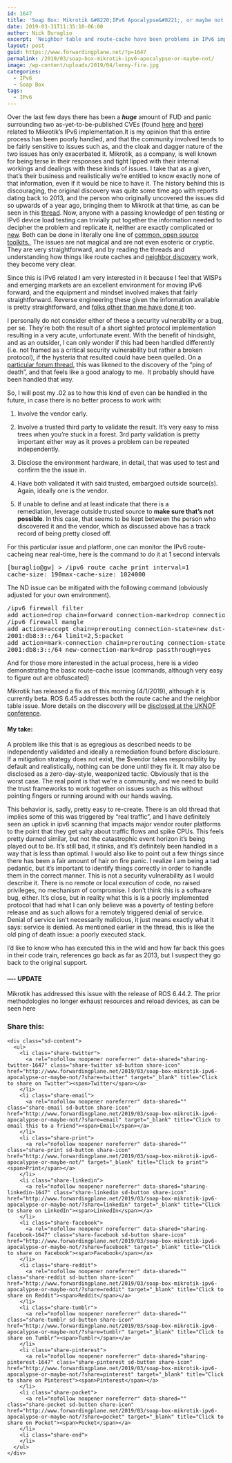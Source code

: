 ```yaml
---
id: 1647
title: 'Soap Box: Mikrotik &#8220;IPv6 Apocalypse&#8221;, or maybe not.'
date: 2019-03-31T11:35:10-06:00
author: Nick Buraglio
excerpt: 'Neighbor table and route-cache have been problems in IPv6 implementations since the beginning. No one is immune to the basics. '
layout: post
guid: https://www.forwardingplane.net/?p=1647
permalink: /2019/03/soap-box-mikrotik-ipv6-apocalypse-or-maybe-not/
image: /wp-content/uploads/2019/04/lenny-fire.jpg
categories:
  - IPv6
  - Soap Box
tags:
  - IPv6
---
```

Over the last few days there has been a _**huge**_ amount of FUD and panic surrounding two as-yet-to-be-published CVEs (found [here](https://cve.mitre.org/cgi-bin/cvename.cgi?name=CVE-2018-19298) and [here](https://cve.mitre.org/cgi-bin/cvename.cgi?name=CVE-2018-19299)) related to Mikrotik&#8217;s IPv6 implementation.It is my opinion that this entire process has been poorly handled, and that the community involved tends to be fairly sensitive to issues such as, and the cloak and dagger nature of the two issues has only exacerbated it. Mikrotik, as a company, is well known for being terse in their responses and tight lipped with their internal workings and dealings with these kinds of issues. I take that as a given, that’s their business and realistically we’re entitled to know exactly none of that information, even if it would be nice to have it. The history behind this is discouraging, the original discovery was quite some time ago with reports dating back to 2013, and the person who originally uncovered the issues did so upwards of a year ago, bringing them to Mikrotik at that time, as can be seen in this [thread](https://forum.mikrotik.com/viewtopic.php?f=2&t=125841&p=654116&hilit=ndpexhaust26#p654116). Now, anyone with a passing knowledge of pen testing or IPv6 device load testing can trivially put together the information needed to decipher the problem and replicate it, neither are exactly complicated or [new](https://insinuator.net/2013/03/ipv6-neighbor-cache-exhaustion-attacks-risk-assessment-mitigation-strategies-part-1/). Both can be done in literally one line of [common, open source toolkits.&nbsp;](https://tools.kali.org/information-gathering/thc-ipv6)&nbsp;The issues are not magical and are not even esoteric or cryptic. They are very straightforward, and by reading the threads and understanding how things like route caches and [neighbor discovery](https://en.wikipedia.org/wiki/Neighbor_Discovery_Protocol) work, they become very clear.

Since this is IPv6 related I am very interested in it because I feel that WISPs and emerging markets are an excellent environment for moving IPv6 forward, and the equipment and mindset involved makes that fairly straightforward. Reverse engineering these given the information available is pretty straightforward, and [folks other than me have done it](https://www.iparchitechs.com/) too.

I personally do not consider either of these a security vulnerability or a bug, per se. They’re both the result of a short sighted protocol implementation resulting in a very acute, unfortunate event. With the benefit of hindsight, and as an outsider, I can only wonder if this had been handled differently (i.e. not framed as a critical security vulnerability but rather a broken protocol), if the hysteria that resulted could have been quelled. On a [particular forum thread,](https://forum.mikrotik.com/viewtopic.php?f=2&t=147048&start=50) this was likened to the discovery of the “ping of death”, and that feels like a good analogy to me. &nbsp;It probably should have been handled that way.

So, I will post my .02 as to how this kind of even can be handled in the future, in case there is no better process to work with:

1. Involve the vendor early.

2. Involve a trusted third party to validate the result. It’s very easy to miss trees when you’re stuck in a forest. 3rd party validation is pretty important either way as it proves a problem can be repeated independently.

3. Disclose the environment hardware, in detail, that was used to test and confirm the the issue in.

4. Have both validated it with said trusted, embargoed outside source(s). Again, ideally one is the vendor.

5. If unable to define and at least indicate that there is a remediation,&nbsp;leverage outside trusted source to **make sure that’s not possible**. In this case, that seems to be kept between the person who discovered it and the vendor, which as discussed above has a track record of being pretty closed off.

For this particular issue and platform, one can monitor the IPv6 route-cacheing near real-time, here is the command to do it at 1 second intervals

<pre>[buraglio@gw] &gt; /ipv6 route cache print interval=1
cache-size: 190max-cache-size: 1024000</pre>

The ND issue can be mitigated with the following command (obviously adjusted for your own environment).

<pre>/ipv6 firewall filter
add action=drop chain=forward connection-mark=drop connection-state=new
/ipv6 firewall mangle
add action=accept chain=prerouting connection-state=new dst-address=\
2001:db8:3::/64 limit=2,5:packet
add action=mark-connection chain=prerouting connection-state=new dst-address=\
2001:db8:3::/64 new-connection-mark=drop passthrough=yes</pre>

And for those more interested in the actual process, here is a video demonstrating the basic route-cache issue (commands, although very easy to figure out are obfuscated)

<p style="text-align: center;">
</p>

Mikrotik has released a fix as of this morning (4/1/2019), although it is currently beta. ROS 6.45 addresses both the route cache and the neighbor table issue. More details on the discovery will be [disclosed at the UKNOF conference](https://indico.uknof.org.uk/event/46/contributions/speakers).

#### My take:

A problem like this that is as egregious as described needs to be independently validated and ideally a remediation found before disclosure. If a mitigation strategy does not exist, the $vendor takes responsibility by default and realistically, nothing can be done until they fix it. It may also be disclosed as a zero-day-style, weaponized tactic. Obviously that is the worst case. The real point is that we’re a community, and we need to build the trust frameworks to work together on issues such as this without pointing fingers or running around with our hands waving.

This behavior is, sadly, pretty easy to re-create. There is an old thread that implies some of this was triggered by &#8220;real traffic&#8221;, and I have definitely seen an uptick in ipv6 scanning that impacts major vendor router platforms to the point that they get salty about traffic flows and spike CPUs. This feels pretty darned similar, but not the catastrophic event horizon it&#8217;s being played out to be. It&#8217;s still bad, it stinks, and it&#8217;s definitely been handled in a way that is less than optimal. I would also like to point out a few things since there has been a fair amount of hair on fire panic. I realize I am being a tad pedantic, but it&#8217;s important to identify things correctly in order to handle them in the correct manner. This is not a security vulnerability as I would describe it. There is no remote or local execution of code, no raised privileges, no mechanism of compromise. I don&#8217;t think this is a software bug, either. It&#8217;s close, but in reality what this is is a poorly implemented protocol that had what I can only believe was a poverty of testing before release and as such allows for a remotely triggered denial of service.  
Denial of service isn&#8217;t necessarily malicious, it just means exactly what it says: service is denied. As mentioned earlier in the thread, this is like the old ping of death issue: a poorly executed stack.

I&#8217;d like to know who has executed this in the wild and how far back this goes in their code train, references go back as far as 2013, but I suspect they go back to the original support.

#### &#8212;- UPDATE

Mikrotik has addressed this issue with the release of ROS 6.44.2. The prior methodologies no longer exhaust resources and reload devices, as can be seen here



<div class="sharedaddy sd-sharing-enabled">
  <div class="robots-nocontent sd-block sd-social sd-social-icon-text sd-sharing">
    <h3 class="sd-title">
      Share this:
    </h3>
    
    <div class="sd-content">
      <ul>
        <li class="share-twitter">
          <a rel="nofollow noopener noreferrer" data-shared="sharing-twitter-1647" class="share-twitter sd-button share-icon" href="http://www.forwardingplane.net/2019/03/soap-box-mikrotik-ipv6-apocalypse-or-maybe-not/?share=twitter" target="_blank" title="Click to share on Twitter"><span>Twitter</span></a>
        </li>
        <li class="share-email">
          <a rel="nofollow noopener noreferrer" data-shared="" class="share-email sd-button share-icon" href="http://www.forwardingplane.net/2019/03/soap-box-mikrotik-ipv6-apocalypse-or-maybe-not/?share=email" target="_blank" title="Click to email this to a friend"><span>Email</span></a>
        </li>
        <li class="share-print">
          <a rel="nofollow noopener noreferrer" data-shared="" class="share-print sd-button share-icon" href="http://www.forwardingplane.net/2019/03/soap-box-mikrotik-ipv6-apocalypse-or-maybe-not/" target="_blank" title="Click to print"><span>Print</span></a>
        </li>
        <li class="share-linkedin">
          <a rel="nofollow noopener noreferrer" data-shared="sharing-linkedin-1647" class="share-linkedin sd-button share-icon" href="http://www.forwardingplane.net/2019/03/soap-box-mikrotik-ipv6-apocalypse-or-maybe-not/?share=linkedin" target="_blank" title="Click to share on LinkedIn"><span>LinkedIn</span></a>
        </li>
        <li class="share-facebook">
          <a rel="nofollow noopener noreferrer" data-shared="sharing-facebook-1647" class="share-facebook sd-button share-icon" href="http://www.forwardingplane.net/2019/03/soap-box-mikrotik-ipv6-apocalypse-or-maybe-not/?share=facebook" target="_blank" title="Click to share on Facebook"><span>Facebook</span></a>
        </li>
        <li class="share-reddit">
          <a rel="nofollow noopener noreferrer" data-shared="" class="share-reddit sd-button share-icon" href="http://www.forwardingplane.net/2019/03/soap-box-mikrotik-ipv6-apocalypse-or-maybe-not/?share=reddit" target="_blank" title="Click to share on Reddit"><span>Reddit</span></a>
        </li>
        <li class="share-tumblr">
          <a rel="nofollow noopener noreferrer" data-shared="" class="share-tumblr sd-button share-icon" href="http://www.forwardingplane.net/2019/03/soap-box-mikrotik-ipv6-apocalypse-or-maybe-not/?share=tumblr" target="_blank" title="Click to share on Tumblr"><span>Tumblr</span></a>
        </li>
        <li class="share-pinterest">
          <a rel="nofollow noopener noreferrer" data-shared="sharing-pinterest-1647" class="share-pinterest sd-button share-icon" href="http://www.forwardingplane.net/2019/03/soap-box-mikrotik-ipv6-apocalypse-or-maybe-not/?share=pinterest" target="_blank" title="Click to share on Pinterest"><span>Pinterest</span></a>
        </li>
        <li class="share-pocket">
          <a rel="nofollow noopener noreferrer" data-shared="" class="share-pocket sd-button share-icon" href="http://www.forwardingplane.net/2019/03/soap-box-mikrotik-ipv6-apocalypse-or-maybe-not/?share=pocket" target="_blank" title="Click to share on Pocket"><span>Pocket</span></a>
        </li>
        <li class="share-end">
        </li>
      </ul>
    </div>
  </div>
</div>